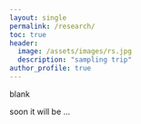 ```yaml
---
layout: single
permalink: /research/
toc: true
header:
  image: /assets/images/rs.jpg
  description: "sampling trip"
author_profile: true
---
```


blank

soon it will be ...